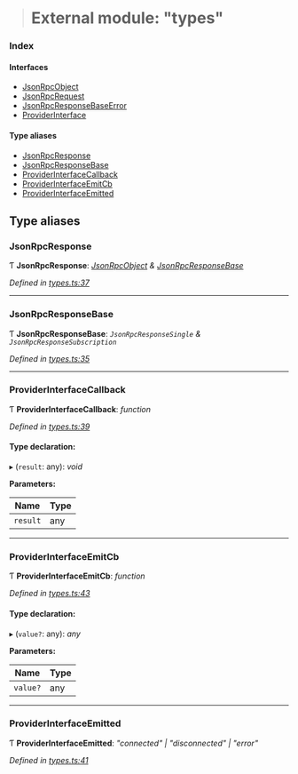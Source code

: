 > # External module: "types"

### Index

#### Interfaces

* [JsonRpcObject](../interfaces/_types_.jsonrpcobject.md)
* [JsonRpcRequest](../interfaces/_types_.jsonrpcrequest.md)
* [JsonRpcResponseBaseError](../interfaces/_types_.jsonrpcresponsebaseerror.md)
* [ProviderInterface](../interfaces/_types_.providerinterface.md)

#### Type aliases

* [JsonRpcResponse](_types_.md#jsonrpcresponse)
* [JsonRpcResponseBase](_types_.md#jsonrpcresponsebase)
* [ProviderInterfaceCallback](_types_.md#providerinterfacecallback)
* [ProviderInterfaceEmitCb](_types_.md#providerinterfaceemitcb)
* [ProviderInterfaceEmitted](_types_.md#providerinterfaceemitted)

## Type aliases

###  JsonRpcResponse

Ƭ **JsonRpcResponse**: *[JsonRpcObject](../interfaces/_types_.jsonrpcobject.md) & [JsonRpcResponseBase](_types_.md#jsonrpcresponsebase)*

*Defined in [types.ts:37](https://github.com/polkadot-js/api/blob/9b15a37/packages/rpc-provider/src/types.ts#L37)*

___

###  JsonRpcResponseBase

Ƭ **JsonRpcResponseBase**: *`JsonRpcResponseSingle` & `JsonRpcResponseSubscription`*

*Defined in [types.ts:35](https://github.com/polkadot-js/api/blob/9b15a37/packages/rpc-provider/src/types.ts#L35)*

___

###  ProviderInterfaceCallback

Ƭ **ProviderInterfaceCallback**: *function*

*Defined in [types.ts:39](https://github.com/polkadot-js/api/blob/9b15a37/packages/rpc-provider/src/types.ts#L39)*

#### Type declaration:

▸ (`result`: any): *void*

**Parameters:**

Name | Type |
------ | ------ |
`result` | any |

___

###  ProviderInterfaceEmitCb

Ƭ **ProviderInterfaceEmitCb**: *function*

*Defined in [types.ts:43](https://github.com/polkadot-js/api/blob/9b15a37/packages/rpc-provider/src/types.ts#L43)*

#### Type declaration:

▸ (`value?`: any): *any*

**Parameters:**

Name | Type |
------ | ------ |
`value?` | any |

___

###  ProviderInterfaceEmitted

Ƭ **ProviderInterfaceEmitted**: *"connected" | "disconnected" | "error"*

*Defined in [types.ts:41](https://github.com/polkadot-js/api/blob/9b15a37/packages/rpc-provider/src/types.ts#L41)*